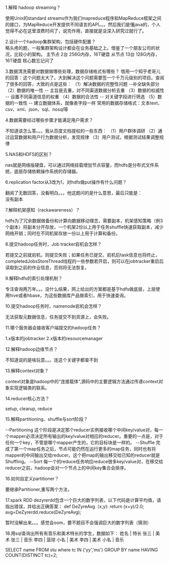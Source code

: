 1.解释 hadoop streaming？

  使用Unix的standard streams作为我们mapreduce程序和MapReduce框架之间的接口，为MapReduce开发提供不同语言的API。。。然后我们是懂java的，个人觉得不必在这里浪费时间了，说完作用，直接就是没深入研究过就行了。
  
2.设计一个hadoop集群架构，包括硬件配置？  
  略头疼的题，一般集群架构设计都会在业务基础之上。借鉴了一个朋友公司的状况，比较小的架构。
  主节点 2台 256G内存，16T硬盘
  从节点 13台 128G内存，16T硬盘
  核心数忘记问了

3.数据清洗需要对数据做哪些处理，数据存储格式有哪些？
  借用一个知乎老哥儿的回答：这个问题太大了。大到解决这个问题需要签一个千万元级别的项目。查阅了很多的回答，大致的点是这些：
  （1）解决数据的完整性问题 --补全缺失部分
  （2）数据的唯一性  -- 主旨是去重，对不同渠道数据分析去重
  （3）数据的权威性  -- 设置不同渠道信息的权重
  （4）数据的合法性  -- 对关键字段进行筛选
  （5）数据的一致性  -- 建立数据体系，就像表字段一样
  常用的数据存储格式：文本text、csv、xml、json、sql、nosql等
  
  
  
4.数据需要经过哪些步骤才能满足用户需求？

  不知道该怎么答。。。我从百度文档提权的一些东西：
  （1）用户群体调研
  （2）通过运营数据和用户行为数据分析，发现规律
  （3）用户测试，根据测试结果调整规律
  
5.NAS和HDFS的区别？

  nas就是网络版硬盘，可以通过网络挂载增加节点容量，而hdfs是分布式文件系统，底层存储依赖操作系统的存储器。
  
6.replication factor从3改为1，对hdfs做put操作有什么问题？

  翻阅了无数回答，没看明白。。。他这题问的是什么意思，最后只能是：  
  没有副本
  
7.解释机架感知（rackawareness）？

  hdfs为了冗余数据做备份和计算向数据移动理念，需要副本，机架感知策略（例3个副本）将副本分开存放，一个机架2份以上用于任务shuffle快速获取副本，减少网络开销；同时在不同机架存放一份以上用于计算和备份。
  
  
8.提交hadoop任务时，Job tracker宕机会怎样？

  若提交之前就宕机，则提交失败；如果任务已提交，宕机后task信息也将终止，completedJobsStoreThread线程的一些参数若开启，则可以在jobtracker重启后读取到之前的作业信息，否则将无法恢复。

9.解释hdfs的索引处理机制？

  专注查询两万年。。。没什么结果，网上给出的方案都是基于hdfs做底层，上层使用hive或者hbase，为这些数据库产品做索引，用于快速查询。
  
  
10.提交hadoop任务时，namenode宕机会怎样？

  无法获取元数据信息，任务提交不到资源上，会失败。
  
11.哪个服务器会接收客户端提交的hadoop任务？

  1.x版本的jobtracker
  2.x版本的resourcemanager
  
12.解释hadoop边缘节点？

  不知道说的是啥玩意。。。连这个关键字都查不到
  
13.解释context对象？

  context对象是hadoop中的“连接载体”,源码中的主要逻辑方法通过传递context对象实现逻辑类的联系。
  
  
14.reducer核心方法？

  setup,
  clearup,
  reduce
  
15.解释partitioning、shuffle与sort阶段？

  --Partitioning
           这个阶段是决定那个reducer实例接收哪个中间key/value对，每一个mapper必须决定所有输出的key/value对相应的reducer。重要的一点是，对于任何一个key，不管是哪个mapper产生的，它的目标块是一样的。
  --Shuffle
           完成了第一个map任务之后，节点可能仍然在运行更多的map任务，同时也有将mapper的中间输出交给reducer。这个把map的输出移交给已知的reducer就是Shuffling。
  --Sort
           每一个的reduce任务响应reduce很多key/value对，在移交给reducer之前，hadoop会对一个节点上的中间key集合会排序。
  
16.如何自定义partitioner？

  要继承Partitioner,重写两个方法，
  
17.spark RDD dezyrerdd包含一个巨大的数字列表，以下代码是计算平均值，请指出错误，并给出正确答案：
def DeZyreAvg（x,y):
return (x+y)/2.0;
avg=DeZyrerdd.reduce(DeZyreAvg);

  暂时没解出来。。。感觉会oom，要不题目不会强调巨大的数字列表（猜测）
 
18.用sql查询出所有有音乐和美术特长的学生，数据如下：
姓名  | 特长
张三  | 美术
张三  | 音乐
李四  | 篮球
小名  | 美术
李四  | 美术
小名  | 音乐

  SELECT name FROM stu where tc IN ('yy','ms') GROUP BY name HAVING COUNT(DISTINCT tc)=2;